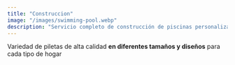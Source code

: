 ```yaml
---
title: "Construccion"
image: "/images/swimming-pool.webp"
description: "Servicio completo de construcción de piscinas personalizadas, adaptadas a tus necesidades y espacio."
---
```


Variedad de piletas de alta calidad **en diferentes tamaños y diseños** para cada tipo de hogar

